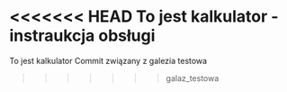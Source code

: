 <<<<<<< HEAD
To jest kalkulator - instraukcja obsługi
=======
To jest kalkulator
Commit związany z galezia testowa
>>>>>>> galaz_testowa
